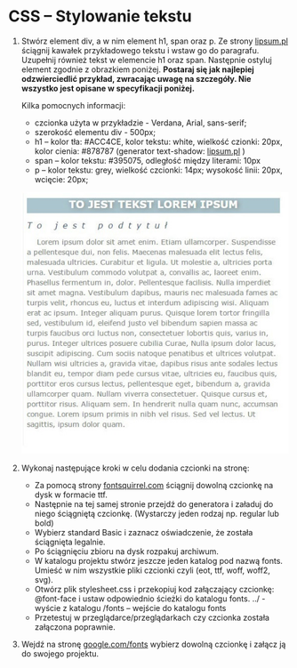 # CSS – Stylowanie tekstu

1. Stwórz element div, a w nim element h1, span oraz p. Ze strony [lipsum.pl](http://lipsum.pl/) ściągnij kawałek przykładowego tekstu i wstaw go do paragrafu. Uzupełnij również tekst w elemencie h1 oraz span. Następnie ostyluj element zgodnie z obrazkiem poniżej. **Postaraj się jak najlepiej odzwierciedlić przykład, zwracając uwagę na szczegóły. Nie wszystko jest opisane w specyfikacji poniżej.**

	Kilka pomocnych informacji:  
	* czcionka użyta w przykładzie -   Verdana, Arial, sans-serif;
	* szerokość elementu div -   500px;
	* h1 – kolor tła: #ACC4CE, kolor tekstu: white, wielkość czionki: 20px,  kolor cienia: #878787 (generator text-shadow: 
	[lipsum.pl](http://www.cssportal.com/css3-text-shadow-generator/) )
	* span – kolor tekstu: #395075, odległość między literami: 10px
	* p – kolor tekstu: grey, wielkość czcionki: 14px; wysokość linii: 20px,  wcięcie: 20px;

	![Przykładowy tekst](images/text1.jpg)


2. Wykonaj następujące kroki w celu dodania czcionki na stronę:
	* Za pomocą strony [fontsquirrel.com](http://www.fontsquirrel.com/)  ściągnij dowolną czcionkę na dysk w formacie ttf. 
	* Następnie na tej samej stronie przejdź do generatora i załaduj do niego ściągniętą czcionkę. (Wystarczy jeden rodzaj np. regular lub bold)
	* Wybierz standard Basic i zaznacz oświadczenie, że została ściągnięta legalnie.
	* Po ściągnięciu zbioru na dysk rozpakuj archiwum. 
	* W katalogu projektu stwórz jeszcze jeden katalog pod nazwą fonts. Umieść w nim wszystkie pliki czcionki czyli (eot, ttf, woff, woff2, svg). 
	* Otwórz plik stylesheet.css i  przekopiuj kod załączający czcionkę: @font-face i ustaw odpowiednio ścieżki do katalogu fonts.
	../ - wyście z katalogu
	/fonts – wejście do katalogu fonts
	* Przetestuj w przeglądarce/przeglądarkach czy czcionka została załączona poprawnie.

3. Wejdź na stronę [google.com/fonts](https://www.google.com/fonts)  wybierz dowolną czcionkę i załącz ją do swojego projektu.
